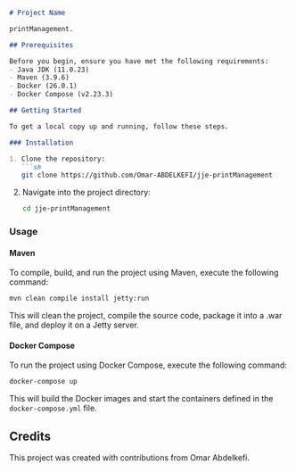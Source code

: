 
```markdown
# Project Name

printManagement.

## Prerequisites

Before you begin, ensure you have met the following requirements:
- Java JDK (11.0.23)
- Maven (3.9.6)
- Docker (26.0.1)
- Docker Compose (v2.23.3)

## Getting Started

To get a local copy up and running, follow these steps.

### Installation

1. Clone the repository:
   ```sh
   git clone https://github.com/Omar-ABDELKEFI/jje-printManagement
   ```
2. Navigate into the project directory:
   ```sh
   cd jje-printManagement
   ```

### Usage

#### Maven

To compile, build, and run the project using Maven, execute the following command:
```sh
mvn clean compile install jetty:run
```

This will clean the project, compile the source code, package it into a .war file, and deploy it on a Jetty server.

#### Docker Compose

To run the project using Docker Compose, execute the following command:
```sh
docker-compose up
```

This will build the Docker images and start the containers defined in the `docker-compose.yml` file.

## Credits

This project was created with contributions from Omar Abdelkefi.
